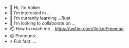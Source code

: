 - 👋 Hi, I’m Volker
- 👀 I’m interested in ...
- 🌱 I’m currently learning ...Rust
- 💞️ I’m looking to collaborate on ...
- 📫 How to reach me ...https://twitter.com/VolkerFreeman
- 😄 Pronouns: ...
- ⚡ Fun fact: ...

<!---
Rlx40/Rlx40 is a ✨ special ✨ repository because its `README.md` (this file) appears on your GitHub profile.
You can click the Preview link to take a look at your changes.
--->
